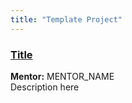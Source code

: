 ```yaml
---
title: "Template Project"
---
```

### [Title][primary_sponsor]
**Mentor:** MENTOR_NAME  
Description here

[primary_sponsor]: mailto:bradley.brecher@nyu.edu
[link_variable]: link_to_page
